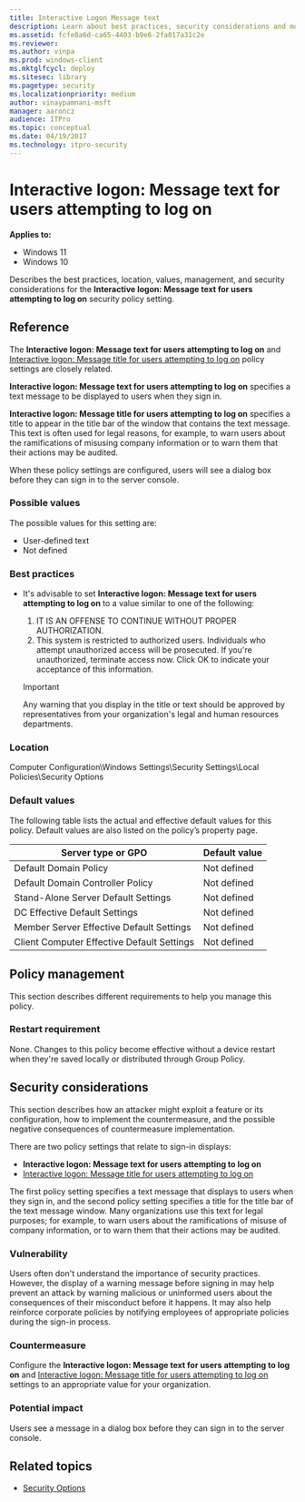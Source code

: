 ```yaml
---
title: Interactive Logon Message text 
description: Learn about best practices, security considerations and more for the security policy setting, Interactive logon Message text for users attempting to log on.
ms.assetid: fcfe8a6d-ca65-4403-b9e6-2fa017a31c2e
ms.reviewer: 
ms.author: vinpa
ms.prod: windows-client
ms.mktglfcycl: deploy
ms.sitesec: library
ms.pagetype: security
ms.localizationpriority: medium
author: vinaypamnani-msft
manager: aaroncz
audience: ITPro
ms.topic: conceptual
ms.date: 04/19/2017
ms.technology: itpro-security
---
```


# Interactive logon: Message text for users attempting to log on

**Applies to:**

- Windows 11
- Windows 10

Describes the best practices, location, values, management, and security considerations for the **Interactive logon: Message text for users attempting to log on** security policy setting.

## Reference

The **Interactive logon: Message text for users attempting to log on** and [Interactive logon: Message title for users attempting to log on](interactive-logon-message-title-for-users-attempting-to-log-on.md) policy settings are closely related.

**Interactive logon: Message text for users attempting to log on** specifies a text message to be displayed to users when they sign in.

**Interactive logon: Message title for users attempting to log on** specifies a title to appear in the title bar of the window that contains the text message. This text is often used for legal reasons, for example, to warn users about the ramifications of misusing company information or to warn them that their actions may be audited.

When these policy settings are configured, users will see a dialog box before they can sign in to the server console.

### Possible values

The possible values for this setting are:

- User-defined text
- Not defined

### Best practices

- It's advisable to set **Interactive logon: Message text for users attempting to log on** to a value similar to one of the following:

  1. IT IS AN OFFENSE TO CONTINUE WITHOUT PROPER AUTHORIZATION.
  2. This system is restricted to authorized users. Individuals who attempt unauthorized access will be prosecuted. If you're unauthorized, terminate access now. Click OK to indicate your acceptance of this information.
    > [!IMPORTANT]
    > Any warning that you display in the title or text should be approved by representatives from your organization's legal and human resources departments.

### Location

Computer Configuration\\Windows Settings\\Security Settings\\Local Policies\\Security Options

### Default values

The following table lists the actual and effective default values for this policy. Default values are also listed on the policy’s property page.

| Server type or GPO | Default value |
| - | - |
| Default Domain Policy| Not defined|
| Default Domain Controller Policy | Not defined|
| Stand-Alone Server Default Settings | Not defined|
| DC Effective Default Settings | Not defined|
| Member Server Effective Default Settings | Not defined|
| Client Computer Effective Default Settings | Not defined|

## Policy management

This section describes different requirements to help you manage this policy.

### Restart requirement

None. Changes to this policy become effective without a device restart when they're saved locally or distributed through Group Policy.

## Security considerations

This section describes how an attacker might exploit a feature or its configuration, how to implement the countermeasure, and the possible negative consequences of countermeasure implementation.

There are two policy settings that relate to sign-in displays:

- **Interactive logon: Message text for users attempting to log on**
- [Interactive logon: Message title for users attempting to log on](interactive-logon-message-title-for-users-attempting-to-log-on.md)

The first policy setting specifies a text message that displays to users when they sign in, and the second policy setting specifies a title for the title bar of the text message window. Many organizations use this text for legal purposes; for example, to warn users about the ramifications of misuse of company information, or to warn them that their actions may be audited.

### Vulnerability

Users often don't understand the importance of security practices. However, the display of a warning message before signing in may help prevent an attack by warning malicious or uninformed users about the consequences of their misconduct before it happens. It may also help reinforce corporate policies by notifying employees of appropriate policies during the sign-in process.

### Countermeasure

Configure the **Interactive logon: Message text for users attempting to log on** and [Interactive logon: Message title for users attempting to log on](interactive-logon-message-title-for-users-attempting-to-log-on.md) settings to an appropriate value for your organization.

### Potential impact

Users see a message in a dialog box before they can sign in to the server console.

## Related topics

- [Security Options](security-options.md)
